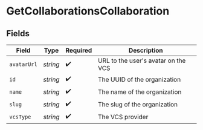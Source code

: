 # GetCollaborationsCollaboration


## Fields

| Field                               | Type                                | Required                            | Description                         |
| ----------------------------------- | ----------------------------------- | ----------------------------------- | ----------------------------------- |
| `avatarUrl`                         | *string*                            | :heavy_check_mark:                  | URL to the user's avatar on the VCS |
| `id`                                | *string*                            | :heavy_check_mark:                  | The UUID of the organization        |
| `name`                              | *string*                            | :heavy_check_mark:                  | The name of the organization        |
| `slug`                              | *string*                            | :heavy_check_mark:                  | The slug of the organization        |
| `vcsType`                           | *string*                            | :heavy_check_mark:                  | The VCS provider                    |